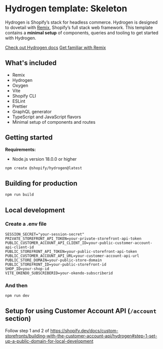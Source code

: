 # Hydrogen template: Skeleton

Hydrogen is Shopify’s stack for headless commerce. Hydrogen is designed to dovetail with [Remix](https://remix.run/), Shopify’s full stack web framework. This template contains a **minimal setup** of components, queries and tooling to get started with Hydrogen.

[Check out Hydrogen docs](https://shopify.dev/custom-storefronts/hydrogen)
[Get familiar with Remix](https://remix.run/docs/en/v1)

## What's included

- Remix
- Hydrogen
- Oxygen
- Vite
- Shopify CLI
- ESLint
- Prettier
- GraphQL generator
- TypeScript and JavaScript flavors
- Minimal setup of components and routes

## Getting started

**Requirements:**

- Node.js version 18.0.0 or higher

```bash
npm create @shopify/hydrogen@latest
```

## Building for production

```bash
npm run build
```

## Local development

### Create a .env file
``` text
SESSION_SECRET="your-session-secret"
PRIVATE_STOREFRONT_API_TOKEN=your-private-storefront-api-token
PUBLIC_CUSTOMER_ACCOUNT_API_CLIENT_ID=your-public-customer-account-api-client-id
PUBLIC_STOREFRONT_API_TOKEN=your-public-storefront-api-token
PUBLIC_CUSTOMER_ACCOUNT_API_URL=your-customer-account-api-url
PUBLIC_STORE_DOMAIN=your-public-store-domain
PUBLIC_STOREFRONT_ID=your-public-storefront-id
SHOP_ID=your-shop-id
VITE_OKENDO_SUBSCRIBERID=your-okendo-subscriberid
```

### And then
```bash
npm run dev
```

## Setup for using Customer Account API (`/account` section)

Follow step 1 and 2 of <https://shopify.dev/docs/custom-storefronts/building-with-the-customer-account-api/hydrogen#step-1-set-up-a-public-domain-for-local-development>
